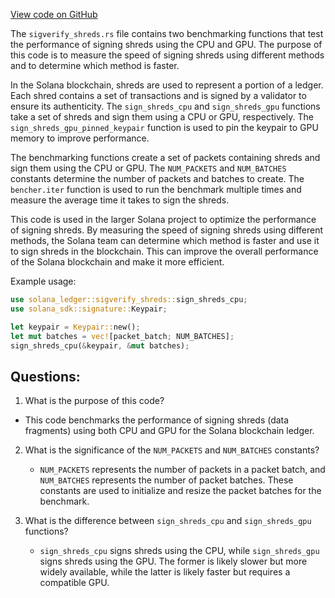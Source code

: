 [View code on GitHub](https://github.com/solana-labs/solana/blob/master/ledger/benches/sigverify_shreds.rs)

The `sigverify_shreds.rs` file contains two benchmarking functions that test the performance of signing shreds using the CPU and GPU. The purpose of this code is to measure the speed of signing shreds using different methods and to determine which method is faster. 

In the Solana blockchain, shreds are used to represent a portion of a ledger. Each shred contains a set of transactions and is signed by a validator to ensure its authenticity. The `sign_shreds_cpu` and `sign_shreds_gpu` functions take a set of shreds and sign them using a CPU or GPU, respectively. The `sign_shreds_gpu_pinned_keypair` function is used to pin the keypair to GPU memory to improve performance. 

The benchmarking functions create a set of packets containing shreds and sign them using the CPU or GPU. The `NUM_PACKETS` and `NUM_BATCHES` constants determine the number of packets and batches to create. The `bencher.iter` function is used to run the benchmark multiple times and measure the average time it takes to sign the shreds. 

This code is used in the larger Solana project to optimize the performance of signing shreds. By measuring the speed of signing shreds using different methods, the Solana team can determine which method is faster and use it to sign shreds in the blockchain. This can improve the overall performance of the Solana blockchain and make it more efficient. 

Example usage:

```rust
use solana_ledger::sigverify_shreds::sign_shreds_cpu;
use solana_sdk::signature::Keypair;

let keypair = Keypair::new();
let mut batches = vec![packet_batch; NUM_BATCHES];
sign_shreds_cpu(&keypair, &mut batches);
```
## Questions: 
 1. What is the purpose of this code?
   - This code benchmarks the performance of signing shreds (data fragments) using both CPU and GPU for the Solana blockchain ledger.

2. What is the significance of the `NUM_PACKETS` and `NUM_BATCHES` constants?
   - `NUM_PACKETS` represents the number of packets in a packet batch, and `NUM_BATCHES` represents the number of packet batches. These constants are used to initialize and resize the packet batches for the benchmark.

3. What is the difference between `sign_shreds_cpu` and `sign_shreds_gpu` functions?
   - `sign_shreds_cpu` signs shreds using the CPU, while `sign_shreds_gpu` signs shreds using the GPU. The former is likely slower but more widely available, while the latter is likely faster but requires a compatible GPU.